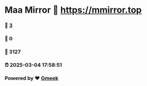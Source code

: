 # Maa Mirror :link: https://mmirror.top 
### :page_facing_up: [3](https://mmirror.top/tag.html) 
### :speech_balloon: 0 
### :hibiscus: 3127 
### :alarm_clock: 2025-03-04 17:58:51 
### Powered by :heart: [Gmeek](https://github.com/Meekdai/Gmeek)

